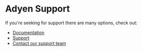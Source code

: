 # Adyen Support

If you're seeking for support there are many options, check out:

* [Documentation](https://docs.adyen.com)
* [Support](https://support.adyen.com/hc/en-us)
* [Contact our support team](https://support.adyen.com/hc/en-us/requests/new?ticket_form_id=360000705420)
